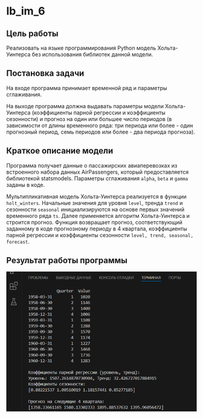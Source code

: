 # lb_im_6
## Цель работы 
Реализовать на языке программирования Python модель Хольта-Уинтерса без использования библиотек данной модели.
## Постановка задачи
На входе программа принимает временной ряд и параметры сглаживания. 

На выходе программа должна выдавать параметры модели Хольта-Уинтерса (коэффициенты парной регрессии и коэффициенты сезонности) и прогноз на один или большее число периодов (в зависимости от длины временного ряда: три периода или более - один прогнозный период, семь периодов или более - два периода прогноза). 
## Краткое описание модели
Программа получает данные о пассажирских авиаперевозках из встроенного набора данных AirPassengers, который предоставляется библиотекой statsmodels. Параметры сглаживания ```alpha```, ```beta``` и ```gamma``` заданы в коде. 

Мультипликативная модель Хольта-Уинтерса реализуется в функции ```holt_winters```. Начальные значения для уровня ```level```, тренда ```trend``` и сезонности ```seasonal``` инициализируются на основе первых значений временного ряда ```ts```. Далее применяется алгоритм Хольта-Уинтерса и строится прогноз. Функция возвращает прогноз, соответствующий заданному в коде прогнозному периоду в 4 квартала, коэффициенты парной регрессии и коэффициенты сезонности ```level, trend, seasonal, forecast```.
## Результат работы программы

![скрин1](1.png)
